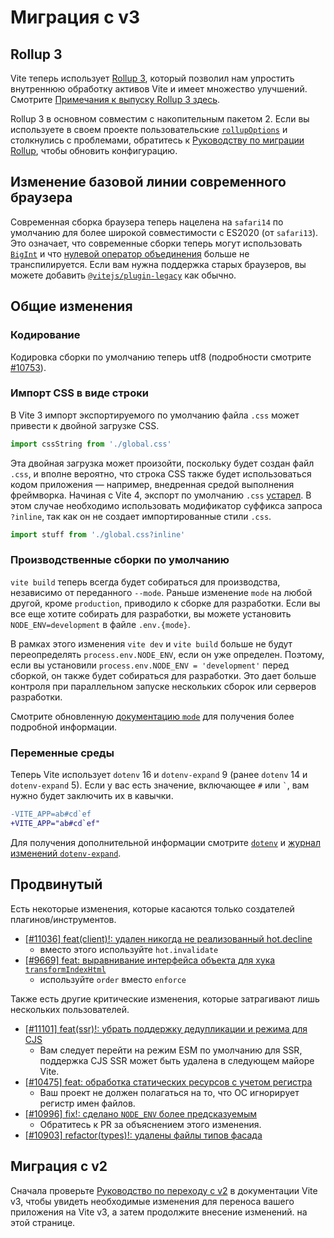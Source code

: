 # Миграция с v3

## Rollup 3

Vite теперь использует [Rollup 3](https://github.com/vitejs/vite/issues/9870), который позволил нам упростить внутреннюю обработку активов Vite и имеет множество улучшений. Смотрите [Примечания к выпуску Rollup 3 здесь](https://github.com/rollup/rollup/releases).

Rollup 3 в основном совместим с накопительным пакетом 2. Если вы используете в своем проекте пользовательские [`rollupOptions`](../config/build-options.md#rollup-options) и столкнулись с проблемами, обратитесь к [Руководству по миграции Rollup](https://rollupjs.org/guide/en/#migration), чтобы обновить конфигурацию.

## Изменение базовой линии современного браузера

Современная сборка браузера теперь нацелена на `safari14` по умолчанию для более широкой совместимости с ES2020 (от `safari13`). Это означает, что современные сборки теперь могут использовать [`BigInt`](https://developer.mozilla.org/en-US/docs/Web/JavaScript/Reference/Global_Objects/BigInt) и что [нулевой оператор объединения](https://developer.mozilla.org/en-US/docs/Web/JavaScript/Reference/Operators/Nullish_coalescing) больше не транспилируется. Если вам нужна поддержка старых браузеров, вы можете добавить [`@vitejs/plugin-legacy`](https://github.com/vitejs/vite/tree/main/packages/plugin-legacy) как обычно.

## Общие изменения

### Кодирование

Кодировка сборки по умолчанию теперь utf8 (подробности смотрите [#10753](https://github.com/vitejs/vite/issues/10753)).

### Импорт CSS в виде строки

В Vite 3 импорт экспортируемого по умолчанию файла `.css` может привести к двойной загрузке CSS.

```ts
import cssString from './global.css'
```

Эта двойная загрузка может произойти, поскольку будет создан файл `.css`, и вполне вероятно, что строка CSS также будет использоваться кодом приложения — например, внедренная средой выполнения фреймворка. Начиная с Vite 4, экспорт по умолчанию `.css` [устарел](https://github.com/vitejs/vite/issues/11094). В этом случае необходимо использовать модификатор суффикса запроса `?inline`, так как он не создает импортированные стили `.css`.

```ts
import stuff from './global.css?inline'
```

### Производственные сборки по умолчанию

`vite build` теперь всегда будет собираться для производства, независимо от переданного `--mode`. Раньше изменение `mode` на любой другой, кроме `production`, приводило к сборке для разработки. Если вы все еще хотите собирать для разработки, вы можете установить `NODE_ENV=development` в файле `.env.{mode}`.

В рамках этого изменения `vite dev` и `vite build` больше не будут переопределять `process.env.`<wbr>`NODE_ENV`, если он уже определен. Поэтому, если вы установили `process.env.`<wbr>`NODE_ENV = 'development'` перед сборкой, он также будет собираться для разработки. Это дает больше контроля при параллельном запуске нескольких сборок или серверов разработки.

Смотрите обновленную [документацию `mode`](https://vitejs.dev/guide/env-and-mode.html#modes) для получения более подробной информации.

### Переменные среды

Теперь Vite использует `dotenv` 16 и `dotenv-expand` 9 (ранее `dotenv` 14 и `dotenv-expand` 5). Если у вас есть значение, включающее `#` или `` ` ``, вам нужно будет заключить их в кавычки.

```diff
-VITE_APP=ab#cd`ef
+VITE_APP="ab#cd`ef"
```

Для получения дополнительной информации смотрите [`dotenv`](https://github.com/motdotla/dotenv/blob/master/CHANGELOG.md) и [журнал изменений `dotenv-expand`](https://github.com/motdotla/dotenv-expand/blob/master/CHANGELOG.md).

## Продвинутый

Есть некоторые изменения, которые касаются только создателей плагинов/инструментов.

- [[#11036] feat(client)!: удален никогда не реализованный hot.decline](https://github.com/vitejs/vite/issues/11036)
  - вместо этого используйте `hot.invalidate`
- [[#9669] feat: выравнивание интерфейса объекта для хука `transformIndexHtml`](https://github.com/vitejs/vite/issues/9669)
  - используйте `order` вместо `enforce`

Также есть другие критические изменения, которые затрагивают лишь нескольких пользователей.

- [[#11101] feat(ssr)!: убрать поддержку дедупликации и режима для CJS](https://github.com/vitejs/vite/pull/11101)
  - Вам следует перейти на режим ESM по умолчанию для SSR, поддержка CJS SSR может быть удалена в следующем майоре Vite.
- [[#10475] feat: обработка статических ресурсов с учетом регистра](https://github.com/vitejs/vite/pull/10475)
  - Ваш проект не должен полагаться на то, что ОС игнорирует регистр имен файлов.
- [[#10996] fix!: сделано `NODE_ENV` более предсказуемым](https://github.com/vitejs/vite/pull/10996)
  - Обратитесь к PR за объяснением этого изменения.
- [[#10903] refactor(types)!: удалены файлы типов фасада](https://github.com/vitejs/vite/pull/10903)

## Миграция с v2

Сначала проверьте [Руководство по переходу с v2](https://v3.vitejs.dev/guide/migration.html) в документации Vite v3, чтобы увидеть необходимые изменения для переноса вашего приложения на Vite v3, а затем продолжите внесение изменений. на этой странице.
